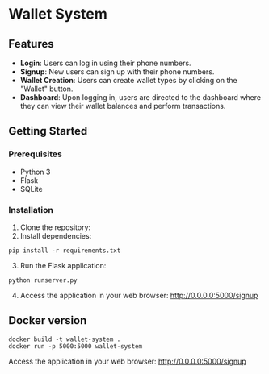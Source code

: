# Wallet System

## Features

- **Login**: Users can log in using their phone numbers.
- **Signup**: New users can sign up with their phone numbers.
- **Wallet Creation**: Users can create wallet types by clicking on the "Wallet" button.
- **Dashboard**: Upon logging in, users are directed to the dashboard where they can view their wallet balances and perform transactions.

## Getting Started

### Prerequisites

- Python 3
- Flask
- SQLite

### Installation

1. Clone the repository:
2. Install dependencies:
```
pip install -r requirements.txt
```
3. Run the Flask application:
```
python runserver.py
```
4. Access the application in your web browser: http://0.0.0.0:5000/signup

## Docker version

``` 
docker build -t wallet-system .
docker run -p 5000:5000 wallet-system
```

Access the application in your web browser: http://0.0.0.0:5000/signup